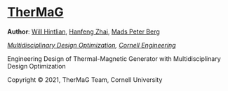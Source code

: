 # [TherMaG](https://hanfengzhai.net/TherMaG)

**Author**: [Will Hintlian](https://www.linkedin.com/in/william-hintlian-904a2b147/), [Hanfeng Zhai](https://hanfengzhai.net), [Mads Peter Berg](https://www.linkedin.com/in/mads-peter-berg-398753219/)

*[Multidisciplinary Design Optimization](https://www.coursicle.com/cornell/courses/MAE/5350/), [Cornell Engineering](https://www.engineering.cornell.edu/)*

Engineering Design of Thermal-Magnetic Generator with Multidisciplinary Design Optimization


Copyright &copy; 2021, TherMaG Team, Cornell University
